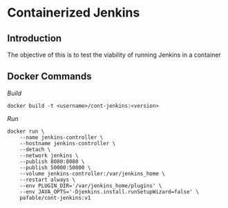 # Containerized Jenkins

## Introduction
The objective of this is to test the viability of running Jenkins in a container

## Docker Commands
*Build*
```
docker build -t <username>/cont-jenkins:<version>
```

*Run*
```
docker run \
	--name jenkins-controller \
	--hostname jenkins-controller \
	--detach \
	--network jenkins \
	--publish 8080:8080 \
	--publish 50000:50000 \
	--volume jenkins-controller:/var/jenkins_home \
	--restart always \
	--env PLUGIN_DIR='/var/jenkins_home/plugins' \
	--env JAVA_OPTS='-Djenkins.install.runSetupWizard=false' \
	pafable/cont-jenkins:v1
```
